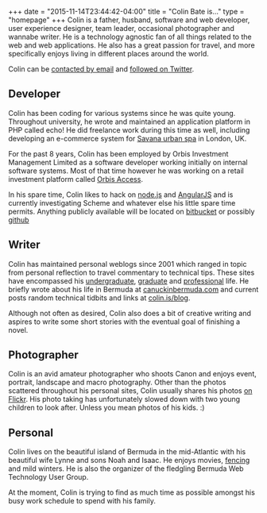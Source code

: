 +++
date = "2015-11-14T23:44:42-04:00"
title = "Colin Bate is..."
type = "homepage"
+++
Colin is a father, husband, software and web developer, user experience designer, team leader, occasional photographer and wannabe writer. He is a technology agnostic fan of all things related to the web and web applications. He also has a great passion for travel, and more specifically enjoys living in different places around the world.

Colin can be [contacted by email][contact] and [followed on Twitter][twitter].

[contact]: http://www.colinbate.com/contact
[twitter]: http://www.twitter.com/rhuvok

## Developer

Colin has been coding for various systems since he was quite young. Throughout university, he wrote and maintained an application platform in PHP called echo! He did freelance work during this time as well, including developing an e-commerce system for [Savana urban spa][sav] in London, UK.

For the past 8 years, Colin has been employed by Orbis Investment Management Limited as a software developer working initially on internal software systems. Most of that time however he was working on a retail investment platform called [Orbis Access][oa].

In his spare time, Colin likes to hack on [node.js][njs] and [AngularJS][ng] and is currently investigating Scheme and whatever else his little spare time permits. Anything publicly available will be located on [bitbucket][bb] or possibly [github][gh]

[sav]: http://www.savanaspa.com
[njs]: http://nodejs.org/
[ng]: http://angularjs.org
[bb]: https://bitbucket.org/colinbate/
[gh]: https://github.com/colinbate/
[oa]: https://www.orbisaccess.co.uk

## Writer

Colin has maintained personal weblogs since 2001 which ranged in topic from personal reflection to travel commentary to technical tips. These sites have encompassed his [undergraduate][rhu], [graduate][ea] and [professional][cb] life. He briefly wrote about his life in Bermuda at [canuckinbermuda.com][cib] and current posts random technical tidbits and links at [colin.is/blog][bci].

Although not often as desired, Colin also does a bit of creative writing and aspires to write some short stories with the eventual goal of finishing a novel.

[rhu]: http://www.rhuvok.com
[ea]: http://www.europeadventure.ca
[cb]: http://www.colinbate.com
[cib]: http://canuckinbermuda.com
[bci]: http://colin.is/blog/

## Photographer

Colin is an avid amateur photographer who shoots Canon and enjoys event, portrait, landscape and macro photography. Other than the photos scattered throughout his personal sites, Colin usually shares his photos [on Flickr][f]. His photo taking has unfortunately slowed down with two young children to look after. Unless you mean photos of his kids. :)

[f]: http://flickr.com/photos/rhuvok

## Personal

Colin lives on the beautiful island of Bermuda in the mid-Atlantic with his beautiful wife Lynne and sons Noah and Isaac. He enjoys movies, [fencing][bf] and mild winters. He is also the organizer of the fledgling Bermuda Web Technology User Group.

At the moment, Colin is trying to find as much time as possible amongst his busy work schedule to spend with his family.

[bf]: http://bermudafencing.com